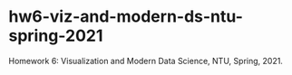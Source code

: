 # hw6-viz-and-modern-ds-ntu-spring-2021
Homework 6: Visualization and Modern Data Science, NTU, Spring, 2021.
